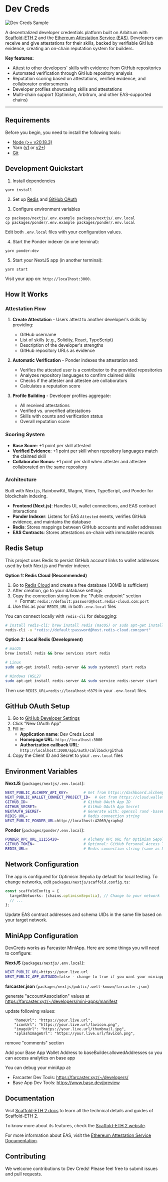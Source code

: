 # Dev Creds

![Dev Creds Sample](https://github.com/user-attachments/assets/d9e53927-984e-4191-9c35-341884df8fb4)

A decentralized developer credentials platform built on Arbitrum with [Scaffold-ETH 2](https://github.com/scaffold-eth/scaffold-eth-2) and the [Ethereum Attestation Service (EAS)](https://attest.org/). Developers can receive and give attestations for their skills, backed by verifiable GitHub evidence, creating an on-chain reputation system for builders.

**Key features:**

- Attest to other developers' skills with evidence from GitHub repositories
- Automated verification through GitHub repository analysis
- Reputation scoring based on attestations, verified evidence, and collaborator endorsements
- Developer profiles showcasing skills and attestations
- Multi-chain support (Optimism, Arbitrum, and other EAS-supported chains)

---

## Requirements

Before you begin, you need to install the following tools:

- [Node (>= v20.18.3)](https://nodejs.org/en/download/)
- Yarn ([v1](https://classic.yarnpkg.com/en/docs/install/) or [v2+](https://yarnpkg.com/getting-started/install))
- [Git](https://git-scm.com/downloads)

## Development Quickstart

1. Install dependencies

```
yarn install
```

2. Set up [Redis](#redis-setup) and [GitHub OAuth](#github-oauth-setup)

3. Configure environment variables

```
cp packages/nextjs/.env.example packages/nextjs/.env.local
cp packages/ponder/.env.example packages/ponder/.env.local
```

Edit both `.env.local` files with your configuration values.

4. Start the Ponder indexer (in one terminal):

```
yarn ponder:dev
```

5. Start your NextJS app (in another terminal):

```
yarn start
```

Visit your app on: `http://localhost:3000`.

## How It Works

### Attestation Flow

1. **Create Attestation** - Users attest to another developer's skills by providing:

   - GitHub username
   - List of skills (e.g., Solidity, React, TypeScript)
   - Description of the developer's strengths
   - GitHub repository URLs as evidence

2. **Automatic Verification** - Ponder indexes the attestation and:

   - Verifies the attested user is a contributor to the provided repositories
   - Analyzes repository languages to confirm claimed skills
   - Checks if the attester and attestee are collaborators
   - Calculates a reputation score

3. **Profile Building** - Developer profiles aggregate:
   - All received attestations
   - Verified vs. unverified attestations
   - Skills with counts and verification status
   - Overall reputation score

### Scoring System

- **Base Score**: +1 point per skill attested
- **Verified Evidence**: +1 point per skill when repository languages match the claimed skill
- **Collaborator Bonus**: +1 point per skill when attester and attestee collaborated on the same repository

### Architecture

Built with Next.js, RainbowKit, Wagmi, Viem, TypeScript, and Ponder for blockchain indexing.

- **Frontend (Next.js)**: Handles UI, wallet connections, and EAS contract interactions
- **Ponder Indexer**: Listens for EAS `Attested` events, verifies GitHub evidence, and maintains the database
- **Redis**: Stores mappings between GitHub accounts and wallet addresses
- **EAS Contracts**: Stores attestations on-chain with immutable records

## Redis Setup

This project uses Redis to persist GitHub account links to wallet addresses used by both Next.js and Ponder indexer.

**Option 1: Redis Cloud (Recommended)**

1. Go to [Redis Cloud](https://redis.io/cloud/) and create a free database (30MB is sufficient)
2. After creation, go to your database settings
3. Copy the connection string from the "Public endpoint" section
   - Format: `redis://default:password@host.redis-cloud.com:port`
4. Use this as your `REDIS_URL` in both `.env.local` files

You can connect locally with `redis-cli` for debugging:

```bash
# Install redis-cli: brew install redis (macOS) or sudo apt-get install redis-tools (Linux/WSL2)
redis-cli -u "redis://default:password@host.redis-cloud.com:port"
```

**Option 2: Local Redis (Development)**

```bash
# macOS
brew install redis && brew services start redis

# Linux
sudo apt-get install redis-server && sudo systemctl start redis

# Windows (WSL2)
sudo apt-get install redis-server && sudo service redis-server start
```

Then use `REDIS_URL=redis://localhost:6379` in your `.env.local` files.

## GitHub OAuth Setup

1. Go to [GitHub Developer Settings](https://github.com/settings/developers)
2. Click "New OAuth App"
3. Fill in:
   - **Application name**: Dev Creds Local
   - **Homepage URL**: `http://localhost:3000`
   - **Authorization callback URL**: `http://localhost:3000/api/auth/callback/github`
4. Copy the Client ID and Secret to your `.env.local` files

## Environment Variables

**NextJS** (`packages/nextjs/.env.local`):

```bash
NEXT_PUBLIC_ALCHEMY_API_KEY=       # Get from https://dashboard.alchemyapi.io
NEXT_PUBLIC_WALLET_CONNECT_PROJECT_ID=  # Get from https://cloud.walletconnect.com
GITHUB_ID=                         # GitHub OAuth App ID
GITHUB_SECRET=                     # GitHub OAuth App Secret
NEXTAUTH_SECRET=                   # Generate with: openssl rand -base64 32
REDIS_URL=                         # Redis connection string
NEXT_PUBLIC_PONDER_URL=http://localhost:42069/graphql
```

**Ponder** (`packages/ponder/.env.local`):

```bash
PONDER_RPC_URL_11155420=           # Alchemy RPC URL for Optimism Sepolia
GITHUB_TOKEN=                      # Optional: GitHub Personal Access Token
REDIS_URL=                         # Redis connection string (same as NextJS)
```

## Network Configuration

The app is configured for Optimism Sepolia by default for local testing. To change networks, edit `packages/nextjs/scaffold.config.ts`:

```typescript
const scaffoldConfig = {
  targetNetworks: [chains.optimismSepolia], // Change to your network
  // ...
};
```

Update EAS contract addresses and schema UIDs in the same file based on your target network.

## MiniApp Configuration

DevCreds works as Farcaster MiniApp. Here are some things you will need to configure:

**NextJS** (`packages/nextjs/.env.local`):

```bash
NEXT_PUBLIC_URL=https://your.live.url
NEXT_PUBLIC_APP_AUTOADD=false - change to true if you want your miniapp to prompt user to add it to favorites on open. 
```

**farcaster.json** (`packages/nextjs/public/.well-known/farcaster.json`)

generate "accountAssociation" values at https://farcaster.xyz/~/developers/mini-apps/manifest

update following values:

        "homeUrl": "https://your.live.url",
        "iconUrl": "https://your.live.url/favicon.png",
        "imageUrl": "https://your.live.url/thumbnail.jpg",
        "splashImageUrl": "https://your.live.url/favicon.png",

remove "comments" section

Add your Base App Wallet Address to baseBuilder.allowedAddresses so you can access analytics on base app


You can debug your miniApp at:

- Farcaster Dev Tools: https://farcaster.xyz/~/developers/
- Base App Dev Tools: https://www.base.dev/preview


## Documentation

Visit [Scaffold-ETH 2 docs](https://docs.scaffoldeth.io) to learn all the technical details and guides of Scaffold-ETH 2.

To know more about its features, check the [Scaffold-ETH 2 website](https://scaffoldeth.io).

For more information about EAS, visit the [Ethereum Attestation Service Documentation](https://docs.attest.org/).

## Contributing

We welcome contributions to Dev Creds! Please feel free to submit issues and pull requests.

